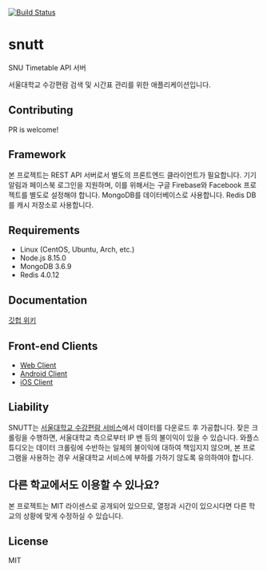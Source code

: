 [![Build Status](https://travis-ci.org/wafflestudio/snutt.svg?branch=master)](https://travis-ci.org/wafflestudio/snutt)

# snutt
SNU Timetable API 서버

서울대학교 수강편람 검색 및 시간표 관리를 위한 애플리케이션입니다.

## Contributing
PR is welcome!

## Framework
본 프로젝트는 REST API 서버로서 별도의 프론트엔드 클라이언트가 필요합니다. 기기 알림과 페이스북 로그인을 지원하며, 이를 위해서는 구글 Firebase와 Facebook 프로젝트를 별도로 설정해야 합니다. MongoDB를 데이터베이스로 사용합니다. Redis DB를 캐시 저장소로 사용합니다.

## Requirements
* Linux (CentOS, Ubuntu, Arch, etc.)
* Node.js 8.15.0
* MongoDB 3.6.9
* Redis 4.0.12

## Documentation
[깃헙 위키](https://github.com/wafflestudio/snutt/wiki/Deploying-2.0.0)

## Front-end Clients
* [Web Client](https://github.com/wafflestudio/snutt-webclient/)
* [Android Client](https://github.com/wafflestudio/SNUTT-android)
* [iOS Client](https://github.com/wafflestudio/SNUTT-iOS)

## Liability
SNUTT는 [서울대학교 수강편람 서비스](http://sugang.snu.ac.kr)에서 데이터를 다운로드 후 가공합니다. 잦은 크롤링을 수행하면, 서울대학교 측으로부터 IP 밴 등의 불이익이 있을 수 있습니다. 와플스튜디오는 데이터 크롤링에 수반하는 일체의 불이익에 대하여 책임지지 않으며, 본 프로그램을 사용하는 경우 서울대학교 서비스에 부하를 가하기 않도록 유의하여야 합니다.

## 다른 학교에서도 이용할 수 있나요?
본 프로젝트는 MIT 라이센스로 공개되어 있으므로, 열정과 시간이 있으시다면 다른 학교의 상황에 맞게 수정하실 수 있습니다.

## License
MIT
